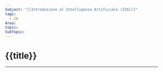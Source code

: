 ```yaml
---
Subject: "[[Introduzione al Intelligenza Artificiale (IIA)]]"
tags:
  - IA
Area: 
topic: 
SubTopic:
---
```

# {{title}}
---
